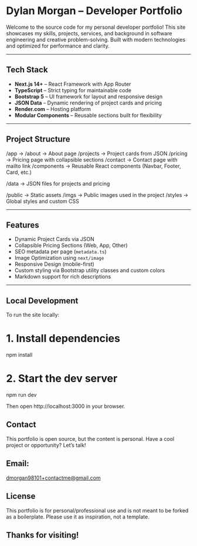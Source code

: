 # Dylan Morgan – Developer Portfolio

Welcome to the source code for my personal developer portfolio! This site showcases my skills, projects, services, and background in software engineering and creative problem-solving. Built with modern technologies and optimized for performance and clarity.

---

## Tech Stack

- **Next.js 14+** – React Framework with App Router
- **TypeScript** – Strict typing for maintainable code
- **Bootstrap 5** – UI framework for layout and responsive design
- **JSON Data** – Dynamic rendering of project cards and pricing
- **Render.com** – Hosting platform
- **Modular Components** – Reusable sections built for flexibility

---

## Project Structure

/app -> 
/about → About page /projects → Project cards from JSON 
/pricing → Pricing page with collapsible sections 
/contact → Contact page with mailto link 
/components → Reusable React components (Navbar, Footer, Card, etc.) 

/data → JSON files for projects and pricing

/public → Static assets
/imgs → Public images used in the project 
/styles → Global styles and custom CSS

---

## Features

- Dynamic Project Cards via JSON
- Collapsible Pricing Sections (Web, App, Other)
- SEO metadata per page (`metadata.ts`)
- Image Optimization using `next/image`
- Responsive Design (mobile-first)
- Custom styling via Bootstrap utility classes and custom colors
- Markdown support for rich descriptions

---

## Local Development

To run the site locally:

# 1. Install dependencies
npm install

# 2. Start the dev server
npm run dev

Then open http://localhost:3000 in your browser.

## Contact

This portfolio is open source, but the content is personal.
Have a cool project or opportunity? Let’s talk!

## Email: 
dmorgan98101+contactme@gmail.com

## License
This portfolio is for personal/professional use and is not meant to be forked as a boilerplate. Please use it as inspiration, not a template.

## Thanks for visiting!
